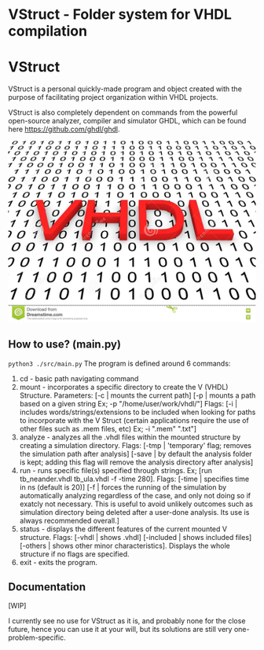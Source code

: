 # VStruct - Folder system for VHDL compilation


# VStruct
VStruct is a personal quickly-made program and object created with the purpose of facilitating project organization within VHDL projects.

VStruct is also completely dependent on commands from the powerful open-source analyzer, compiler and simulator GHDL, which can be found here https://github.com/ghdl/ghdl.


<img src="./images/vhdl7.jpg">

## How to use? (main.py)
<code>python3 ./src/main.py</code>
The program is defined around 6 commands:

1. cd - basic path navigating command
2. mount - incorporates a specific directory to create the V (VHDL) Structure. Parameters: [-c | mounts the current path] [-p | mounts a path based on a given string Ex; -p "/home/user/work/vhdl/"] Flags: [-i | includes words/strings/extensions to be included when looking for paths to incorporate with the V Struct (certain applications require the use of other files such as .mem files, etc) Ex; -i ".mem" ".txt"]
3. analyze - analyzes all the .vhdl files within the mounted structure by creating a simulation directory. Flags: [-tmp | 'temporary' flag; removes the simulation path after analysis] [-save | by default the analysis folder is kept; adding this flag will remove the analysis directory after analysis]
4. run - runs specific file(s) specified through strings. Ex; [run tb_neander.vhdl tb_ula.vhdl -f -time 280]. Flags: [-time | specifies time in ns (default is 20)] [-f | forces the running of the simulation by automatically analyzing regardless of the case, and only not doing so if exatcly not necessary. This is useful to avoid unlikely outcomes such as simulation directory being deleted after a user-done analysis. Its use is always recommended overall.]
5. status - displays the different features of the current mounted V structure. Flags: [-vhdl | shows .vhdl] [-included | shows included files] [-others | shows other minor characteristics]. Displays the whole structure if no flags are specified.
6. exit - exits the program.

## Documentation

[WIP]

I currently see no use for VStruct as it is, and probably none for the close future, hence you can use it at your will, but its solutions are still very one-problem-specific.


